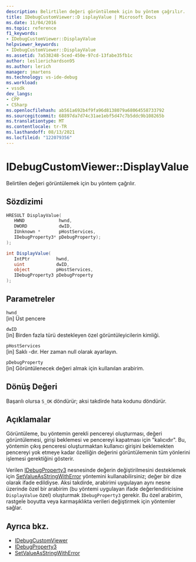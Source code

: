 ```yaml
---
description: Belirtilen değeri görüntülemek için bu yöntem çağrılır.
title: IDebugCustomViewer::D isplayValue | Microsoft Docs
ms.date: 11/04/2016
ms.topic: reference
f1_keywords:
- IDebugCustomViewer::DisplayValue
helpviewer_keywords:
- IDebugCustomViewer::DisplayValue
ms.assetid: 7a538248-5ced-450e-97cd-13fabe35fb1c
author: leslierichardson95
ms.author: lerich
manager: jmartens
ms.technology: vs-ide-debug
ms.workload:
- vssdk
dev_langs:
- CPP
- CSharp
ms.openlocfilehash: ab561a692b4f9fa96d8138079a68064558733792
ms.sourcegitcommit: 68897da7d74c31ae1ebf5d47c7b5ddc9b108265b
ms.translationtype: MT
ms.contentlocale: tr-TR
ms.lasthandoff: 08/13/2021
ms.locfileid: "122079356"
---
```

# <a name="idebugcustomviewerdisplayvalue"></a>IDebugCustomViewer::DisplayValue
Belirtilen değeri görüntülemek için bu yöntem çağrılır.

## <a name="syntax"></a>Sözdizimi

```cpp
HRESULT DisplayValue(
   HWND             hwnd,
   DWORD            dwID,
   IUnknown *       pHostServices,
   IDebugProperty3* pDebugProperty);
);
```

```csharp
int DisplayValue(
   IntPtr          hwnd,
   uint            dwID,
   object          pHostServices,
   IDebugProperty3 pDebugProperty
);
```

## <a name="parameters"></a>Parametreler
`hwnd`\
[in] Üst pencere

`dwID`\
[in] Birden fazla türü destekleyen özel görüntüleyicilerin kimliği.

`pHostServices`\
[in] Saklı -dır. Her zaman null olarak ayarlayın.

`pDebugProperty`\
[in] Görüntülenecek değeri almak için kullanılan arabirim.

## <a name="return-value"></a>Dönüş Değeri
 Başarılı olursa `S_OK` döndürür; aksi takdirde hata kodunu döndürür.

## <a name="remarks"></a>Açıklamalar
 Görüntüleme, bu yöntemin gerekli pencereyi oluşturması, değeri görüntülemesi, girişi beklemesi ve pencereyi kapatması için "kalıcıdır". Bu, yöntemin çıkış penceresi oluşturmaktan kullanıcı girişini beklemekten pencereyi yok etmeye kadar özelliğin değerini görüntülemenin tüm yönlerini işlemesi gerektiğini gösterir.

 Verilen [IDebugProperty3](../../../extensibility/debugger/reference/idebugproperty3.md) nesnesinde değerin değiştirilmesini desteklemek için [SetValueAsStringWithError](../../../extensibility/debugger/reference/idebugproperty3-setvalueasstringwitherror.md) yöntemini kullanabilirsiniz; değer bir dize olarak ifade edildiyse. Aksi takdirde, arabirimi uygulayan aynı nesne üzerinde özel bir arabirim (bu yöntemi uygulayan ifade değerlendiricisine `DisplayValue` özel) oluşturmak `IDebugProperty3` gerekir. Bu özel arabirim, rastgele boyutta veya karmaşıklıkta verileri değiştirmek için yöntemler sağlar.

## <a name="see-also"></a>Ayrıca bkz.
- [IDebugCustomViewer](../../../extensibility/debugger/reference/idebugcustomviewer.md)
- [IDebugProperty3](../../../extensibility/debugger/reference/idebugproperty3.md)
- [SetValueAsStringWithError](../../../extensibility/debugger/reference/idebugproperty3-setvalueasstringwitherror.md)
